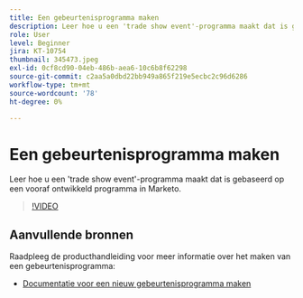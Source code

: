 ```yaml
---
title: Een gebeurtenisprogramma maken
description: Leer hoe u een 'trade show event'-programma maakt dat is gebaseerd op een vooraf ontwikkeld programma in Marketo.
role: User
level: Beginner
jira: KT-10754
thumbnail: 345473.jpeg
exl-id: 0cf8cd90-04eb-486b-aea6-10c6b8f62298
source-git-commit: c2aa5a0dbd22bb949a865f219e5ecbc2c96d6286
workflow-type: tm+mt
source-wordcount: '78'
ht-degree: 0%

---
```


# Een gebeurtenisprogramma maken

Leer hoe u een &#39;trade show event&#39;-programma maakt dat is gebaseerd op een vooraf ontwikkeld programma in Marketo.

>[!VIDEO](https://video.tv.adobe.com/v/345473/?quality=12&learn=on)

## Aanvullende bronnen

Raadpleeg de producthandleiding voor meer informatie over het maken van een gebeurtenisprogramma:

* [Documentatie voor een nieuw gebeurtenisprogramma maken](https://experienceleague.adobe.com/docs/marketo/using/product-docs/demand-generation/events/understanding-events/create-a-new-event-program.html?lang=en)
